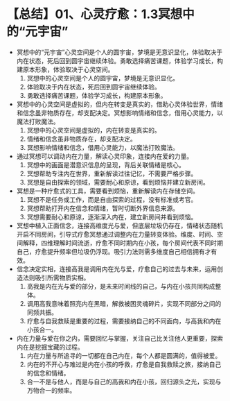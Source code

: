 # 【总结】01、心灵疗愈：1.3冥想中的“元宇宙”

-   冥想中的“元宇宙”心灵空间是个人的圆宇宙，梦境是无意识显化，体验取决于内在状态，死后回到圆宇宙继续体验。勇敢选择痛苦课题，体验学习成长，构建原本形象，体验取决于心灵空间。
    1.  冥想中的心灵空间是个人的圆宇宙，梦境是无意识显化。
    2.  体验取决于内在状态，死后回到圆宇宙继续体验。
    3.  勇敢选择痛苦课题，体验学习成长，构建原本形象。
-   冥想中的心灵空间是虚拟的，但内在转变是真实的，借助心灵体验世界，情绪和信念虽非物质存在，却支配决定。冥想影响情绪和信念，借用心灵能力，以魔法打败魔法。
    1.  冥想中的心灵空间是虚拟的，内在转变是真实的。
    2.  情绪和信念虽非物质存在，却支配决定。
    3.  冥想影响情绪和信念，借用心灵能力，以魔法打败魔法。
-   通过冥想可以调动内在力量，解读心灵印象，连接内在爱的力量。
    1.  冥想中的画面是潜意识信息的呈现，背后关联情绪是核心。
    2.  冥想帮助专注内在世界，重新解读过往记忆，不需要严格步骤。
    3.  冥想是自由探索的领域，需要耐心和原谅，看到烦恼并建立新房间。
-   冥想是一种疗愈式的工具，需要看到烦恼，重新解读内在存储空间。
    1.  冥想不是任务或工作，而是自由探索的过程，没有标准或考官。
    2.  冥想帮助打开内在信念和情绪，暂时切断外界信息来源。
    3.  冥想需要耐心和原谅，逐渐深入内在，建立新房间并看到烦恼。
-   冥想中植入正面信念，连接高维度光与爱，但底层垃圾仍存在，情绪状态随机开启不同房间，引导式疗愈冥想通过调整内在力量转变体验。维度、时间、空间解释，四维理解时间流逝，疗愈不同时期内在小孩，每个房间代表不同时期自己，疗愈提升频率但垃圾仍浮现。吸引力法则需多维度自己相信拥有才有效。
-   信念决定实相，连接高我是调用内在光与爱，疗愈自己的过去与未来，运用创造法则吸引所需物质实相。
    1.  高我是内在光与爱的部分，是未来时间线的自己，与内在小孩共同构成整体。
    2.  调用高我意味着照亮内在黑暗，解救被困灵魂碎片，实现不同部分之间的同频共振。
    3.  疗愈与自我救赎是重要的过程，需要接纳自己的不同面向，与高我和内在小孩合一。
-   内在力量与爱在你之内，需要回忆与掌握，关注自己比关注他人更重要，探索内在是挖掘宝藏的过程。
    1.  内在力量与所追寻的一切都在自己内在，每个人都是圆满的，值得被爱。
    2.  内在的不开心与难过是内在小孩的呼救，疗愈是自我救赎之旅，接纳自己的信念和情绪。
    3.  合一不是与他人，而是与自己的高我和内在小孩，回归源头之光，实现与万物合一的频率。